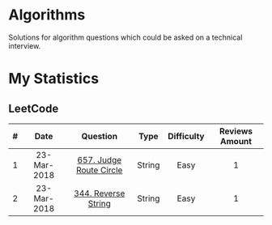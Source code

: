 # Algorithms
Solutions for algorithm questions which could be asked on a technical interview.

# My Statistics

## LeetCode

| # | Date | Question | Type | Difficulty | Reviews Amount |
|:-:|:----:|:--------:|:----:|:----------:|:--------------:|
| 1 | 23-Mar-2018 | [657. Judge Route Circle][1] | String | Easy | 1 |
| 2 | 23-Mar-2018 | [344. Reverse String][2] | String | Easy | 1 |


[1]: https://leetcode.com/problems/judge-route-circle/description/
[2]: https://leetcode.com/problems/reverse-string/description/